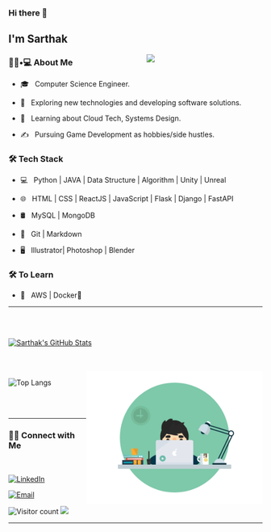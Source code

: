 ### Hi there 👋<h2> I'm Sarthak</h2>

<img align='right' src="https://media.giphy.com/media/M9gbBd9nbDrOTu1Mqx/giphy.gif" width="230">

<h3> 👨🏻•💻 About Me </h3>



- 🎓 &nbsp; Computer Science Engineer.

- 🤔 &nbsp; Exploring new technologies and developing software solutions.

- 🌱 &nbsp; Learning about Cloud Tech, Systems Design.

- ✍️ &nbsp; Pursuing Game Development as hobbies/side hustles.



<h3>🛠 Tech Stack</h3>



- 💻 &nbsp; Python | JAVA | Data Structure | Algorithm | Unity | Unreal

- 🌐 &nbsp; HTML | CSS | ReactJS | JavaScript | Flask | Django | FastAPI

- 🛢 &nbsp; MySQL | MongoDB

- 🔧 &nbsp; Git | Markdown 

- 🖥 &nbsp; Illustrator| Photoshop | Blender



<h3>🛠 To Learn</h3>

- 🔧 &nbsp; AWS | Docker🐳

<hr>



<br/><br/>

[![Sarthak's GitHub Stats](https://github-readme-stats.vercel.app/api?username=spattanaik74&show_icons=true)](https://github.com/spattanaik74)

<br/>

<br/>

<img src="https://github.com/nirala69/nirala69/blob/master/70804f7e25b11f29db904f2fa7b4cd9d.gif" width="350" align='right'>

![Top Langs](https://github-readme-stats.vercel.app/api/top-langs/?username=spattanaik74&show_icons=true)

<br><br>



<hr>



<h3> 🤝🏻 Connect with Me </h3>

<br>



<p align="center">

<a href="https://www.linkedin.com/in/spattanaik74/"><img alt="LinkedIn" src="https://img.shields.io/badge/LinkedIn-Sarthak%20Pattanaik-blue?style=flat-square&logo=linkedin"></a>


<a href="mailto:spattanaik74@gmail.com"><img alt="Email" src="https://img.shields.io/badge/Email-spattanaik74@gmail.com-blue?style=flat-square&logo=gmail"></a>

</p>





![Visitor count](https://visitor-badge.laobi.icu/badge?page_id=spattanaik74.spattanaik74)   <img src="https://media.giphy.com/media/dxn6fRlTIShoeBr69N/giphy.gif" width="30">





<hr>

